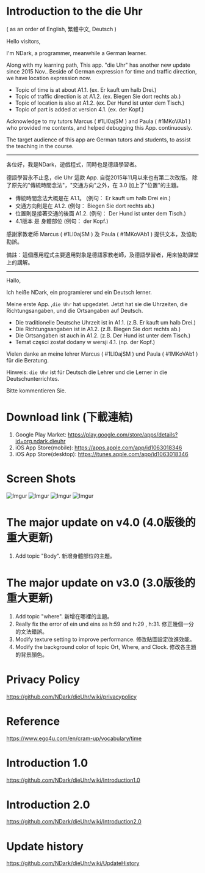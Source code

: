 # Introduction to the die Uhr 

( as an order of English, 繁體中文, Deutsch )



Hello visitors,

I'm NDark, a programmer, meanwhile a German learner.

Along with my learning path, This app. "die Uhr" has another new update since 2015 Nov.. Beside of German expression for time and traffic direction, we have location expression now. 

* Topic of time is at about A1.1. (ex. Er kauft um halb Drei.)
* Topic of traffic direction is at A1.2. (ex. Biegen Sie dort rechts ab.)
* Topic of location is also at A1.2. (ex. Der Hund ist unter dem Tisch.)
* Topic of part is added at version 4.1. (ex. der Kopf.)

Acknowledge to my tutors Marcus ( #1LI0ajSM ) and Paula ( #1MKoVAb1 ) who provided me contents, and helped debugging this App. continuously.

The target audience of this app are German tutors and students, to assist the teaching in the course.

---

各位好，我是NDark，遊戲程式，同時也是德語學習者。

德語學習永不止息，die Uhr 這款 App. 自從2015年11月以來也有第二次改版。
除了原先的"傳統時間念法"，"交通方向"之外，在 3.0 加上了"位置"的主題。

* 傳統時間念法大概是在 A1.1。 (例句： Er kauft um halb Drei ein.)
* 交通方向則是在 A1.2. (例句： Biegen Sie dort rechts ab.)
* 位置則是接著交通的後面 A1.2. (例句： Der Hund ist unter dem Tisch.)
* 4.1版本 是 身體部位 (例句： der Kopf.)

感謝家教老師 Marcus ( #1LI0ajSM ) 及 Paula ( #1MKoVAb1 ) 提供文本，及協助勘誤。

備註：這個應用程式主要適用對象是德語家教老師，及德語學習者，用來協助課堂上的講解。

---

Hallo, 

Ich heiße NDark, ein programierer und ein Deutsch lerner.

Meine erste App. ,`die Uhr` hat upgedatet. Jetzt hat sie die Uhrzeiten, die Richtungsangaben, und die Ortsangaben auf Deutsch. 

* Die traditionelle Deutsche Uhrzeit ist in A1.1. (z.B. Er kauft um halb Drei.)
* Die Richtungsangaben ist in A1.2. (z.B. Biegen Sie dort rechts ab.)
* Die Ortsangaben ist auch in A1.2. (z.B. Der Hund ist unter dem Tisch.)
* Temat części został dodany w wersji 4.1. (np. der Kopf.)

Vielen danke an meine lehrer Marcus ( #1LI0ajSM ) und Paula ( #1MKoVAb1 ) für die Beratung.

Hinweis: `die Uhr` ist für Deutsch die Lehrer und die Lerner in die Deutschunterrichtes.

Bitte kommentieren Sie.

# Download link (下載連結)

1. Google Play Market: 
https://play.google.com/store/apps/details?id=org.ndark.dieuhr
1. iOS App Store(mobile): https://apps.apple.com/app/id1063018346
1. iOS App Store(desktop): https://itunes.apple.com/app/id1063018346



# Screen Shots

![Imgur](https://i.meee.com.tw/ciWmwna.jpg)
![Imgur](https://i.meee.com.tw/k7PB989.jpg)
![Imgur](https://i.imgur.com/ppZdUqx.jpg)
![Imgur](https://i.imgur.com/k7wURBi.jpg)


# The major update on v4.0 (4.0版後的重大更新)

1. Add topic "Body". 新增身體部位的主題。

# The major update on v3.0 (3.0版後的重大更新)

1. Add topic "where". 新增在哪裡的主題。
1. Really fix the error of ein und eins as h:59 and h:29 , h:31. 修正幾個一分的文法錯誤。
1. Modify texture setting to improve performance. 修改貼圖設定改進效能。
1. Modify the background color of topic Ort, Where, and Clock. 修改各主題的背景顏色。


# Privacy Policy

https://github.com/NDark/dieUhr/wiki/privacypolicy

# Reference

https://www.ego4u.com/en/cram-up/vocabulary/time

# Introduction 1.0

https://github.com/NDark/dieUhr/wiki/Introduction1.0

# Introduction 2.0

https://github.com/NDark/dieUhr/wiki/Introduction2.0

# Update history

https://github.com/NDark/dieUhr/wiki/UpdateHistory




